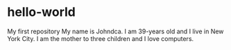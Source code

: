 # hello-world
My first repository
My name is Johndca. I am 39-years old and I live in New York City. I am the mother to three children and I love computers.
